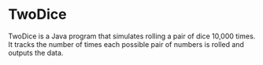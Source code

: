 # TwoDice

TwoDice is a Java program that simulates rolling a pair of dice 10,000 times. It tracks the number of times each possible pair of numbers is rolled and outputs the data.
